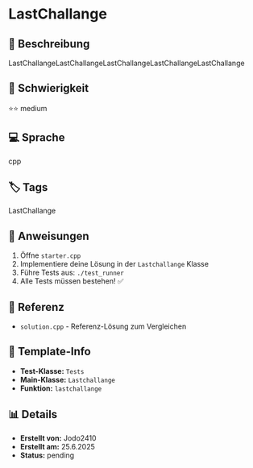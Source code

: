 # LastChallange

## 📝 Beschreibung
LastChallangeLastChallangeLastChallangeLastChallangeLastChallange

## 🎯 Schwierigkeit
⭐⭐ medium

## 💻 Sprache
cpp

## 🏷️ Tags
LastChallange

## 🚀 Anweisungen
1. Öffne `starter.cpp`
2. Implementiere deine Lösung in der `Lastchallange` Klasse
3. Führe Tests aus: `./test_runner`
4. Alle Tests müssen bestehen! ✅

## 📖 Referenz
- `solution.cpp` - Referenz-Lösung zum Vergleichen

## 🔧 Template-Info
- **Test-Klasse:** `Tests`
- **Main-Klasse:** `Lastchallange`
- **Funktion:** `lastchallange`

## 📊 Details
- **Erstellt von:** Jodo2410
- **Erstellt am:** 25.6.2025
- **Status:** pending


